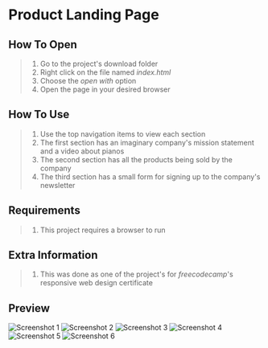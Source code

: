 # Product Landing Page

## How To Open
> 1. Go to the project's download folder
> 2. Right click on the file named _index.html_
> 3. Choose the _open with_ option
> 4. Open the page in your desired browser

## How To Use
> 1. Use the top navigation items to view each section
> 2. The first section has an imaginary company's mission statement and a video about pianos
> 3. The second section has all the products being sold by the company
> 4. The third section has a small form for signing up to the company's newsletter

## Requirements
> 1. This project requires a browser to run

## Extra Information
> 1. This was done as one of the project's for _freecodecamp_'s responsive web design certificate

## Preview
![Screenshot 1](./img/screenshot1.png)
![Screenshot 2](./img/screenshot2.png)
![Screenshot 3](./img/screenshot3.png)
![Screenshot 4](./img/screenshot4.png)
![Screenshot 5](./img/screenshot5.png)
![Screenshot 6](./img/screenshot6.png)